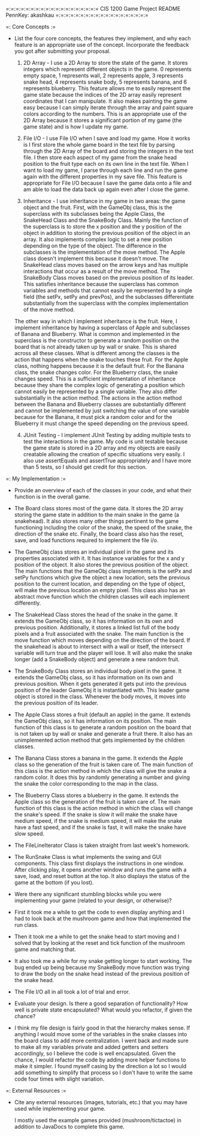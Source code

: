 =:=:=:=:=:=:=:=:=:=:=:=:=:=:=:=:=:=:=
CIS 1200 Game Project README
PennKey: akashkau
=:=:=:=:=:=:=:=:=:=:=:=:=:=:=:=:=:=:=

=: Core Concepts :=

- List the four core concepts, the features they implement, and why each feature
  is an appropriate use of the concept. Incorporate the feedback you got after
  submitting your proposal.

  1. 2D Array - I use a 2D Array to store the state of the game. It stores integers
  which represent different objects in the game. 0 represents empty space, 1 represents
  wall, 2 represents apple, 3 represents snake head, 4 represents snake body, 5 represents
  banana, and 6 represents blueberry. This feature allows me to easily represent the game
  state because the indices of the 2D array easily represent coordinates that I can
  manipulate. It also makes painting the game easy because I can simply iterate through the
  array and paint square colors according to the numbers. This is an appropriate use of the
  2D Array because it stores a significant portion of my game (the game state) and is how
  I update my game.

  2. File I/O - I use File I/O when I save and load my game. How it works is I first store
  the whole game board in the text file by parsing through the 2D Array of the board and
  storing the integers in the text file. I then store each aspect of my game from the
  snake head position to the fruit type each on its own line in the text file. When I want
  to load my game, I parse through each line and run the game again with the different
  properties in my save file. This feature is appropriate for File I/O because I save the
  game data onto a file and am able to load the data back up again even after I close the
  game.

  3. Inheritance - I use inheritance in my game in two areas: the game object and the fruit.
  First, with the GameObj class, this is the superclass with its subclasses being the Apple
  Class, the SnakeHead Class and the SnakeBody Class. Mainly the function of the superclass
  is to store the x position and the y position of the object in addition to storing the
  previous position of the object in an array. It also implements complex logic to set a new
  position depending on the type of the object. The difference in the subclasses is the
  implementation of the move method. The Apple class doesn't implement this because it doesn't
  move. The SnakeHead class moves based on the arrow keys and has multiple interactions
  that occur as a result of the move method. The SnakeBody Class moves based on the previous
  position of its leader. This satisfies inheritance because the superclass has common variables
  and methods that cannot easily be represented by a single field (the setPx, setPy and prevPos),
  and the subclasses differentiate substantially from the superclass with the complex
  implementation of the move method.

  The other way in which I implement inheritance is the fruit. Here, I implement inheritance
  by having a superclass of Apple and subclasses of Banana and Blueberry. What is common and
  implemented in the superclass is the constructor to generate a random position on the board
  that is not already taken up by wall or snake. This is shared across all these classes.
  What is different among the classes is the action that happens when the snake touches these
  fruit. For the Apple class, nothing happens because it is the default fruit. For the
  Banana class, the snake changes color. For the Blueberry class, the snake changes speed. This
  is a sufficient implementation of inheritance because they share the complex logic of
  generating a position which cannot easily be represented by a single variable. They also
  differ substantially in the action method. The actions in the action method between the Banana
  and Blueberry classes are substantially different and cannot be implemented by just switching
  the value of one variable because for the Banana, it must pick a random color and for the
  Blueberry it must change the speed depending on the previous speed.

  4. JUnit Testing - I implement JUnit Testing by adding multiple tests to test the interactions
  in the game. My code is unit testable because the game state is stored in a 2D array and my
  objects are easily creatable allowing the creation of specific situations very easily. I also
  use assertEquals and assertTrue appropriately and I have more than 5 tests, so I should get
  credit for this section.

=: My Implementation :=

- Provide an overview of each of the classes in your code, and what their
  function is in the overall game.

 - The Board class stores most of the game data. It stores the 2D array storing
   the game state in addition to the main snake in the game (a snakehead). It
   also stores many other things pertinent to the game functioning including
   the color of the snake, the speed of the snake, the direction of the snake
   etc. Finally, the board class also has the reset, save, and load functions
   required to implement the file i/o.

 - The GameObj class stores an individual pixel in the game and its properties
   associated with it. It has instance variables for the x and y position of the
   object. It also stores the previous position of the object. The main functions
   that the GameObj class implements is the setPx and setPy functions which give
   the object a new location, sets the previous position to the current location,
   and depending on the type of object, will make the previous location an empty
   pixel. This class also has an abstract move function which the children classes
   will each implement differently.

 - The SnakeHead Class stores the head of the snake in the game. It extends the
   GameObj class, so it has information on its own and previous position.
   Additionally, it stores a linked list full of the body pixels and a fruit
   associated with the snake. The main function is the move function which moves
   depending on the direction of the board. If the snakehead is about to intersect
   with a wall or itself, the intersect variable will turn true and the player will
   lose. It will also make the snake longer (add a SnakeBody object) and generate
   a new random fruit.

 - The SnakeBody Class stores an individual body pixel in the game. It extends the
   GameObj class, so it has information on its own and previous position. When it
   gets generated it gets put into the previous position of the leader GameObj it
   is instantiated with. This leader game object is stored in the class. Whenever
   the body moves, it moves into the previous position of its leader.

 - The Apple Class stores a fruit (default an apple) in the game. It extends the
   GameObj class, so it has information on its position. The main function of this
   class is to generate a random position on the board that is not taken up by wall
   or snake and generate a fruit there. It also has an unimplemented action method
   that gets implemented by the children classes.

 - The Banana Class stores a banana in the game. It extends the Apple class so the
   generation of the fruit is taken care of. The main function of this class is
   the action method in which the class will give the snake a random color. It
   does this by randomly generating a number and giving the snake the color
   corresponding to the map in the class.

 - The Blueberry Class stores a blueberry in the game. It extends the Apple class so
   the generation of the fruit is taken care of. The main function of this class is
   the action method in which the class will change the snake's speed. If the snake is
   slow it will make the snake have medium speed, if the snake is medium speed, it will
   make the snake have a fast speed, and if the snake is fast, it will make the snake
   have slow speed.

 - The FileLineIterator Class is taken straight from last week's homework.

 - The RunSnake Class is what implements the swing and GUI components. This class first
   displays the instructions in one window. After clicking play, it opens another
   window and runs the game with a save, load, and reset button at the top. It also
   displays the status of the game at the bottom (if you lost).

- Were there any significant stumbling blocks while you were implementing your
  game (related to your design, or otherwise)?

 - First it took me a while to get the code to even display anything and I had to look
   back at the mushroom game and how that implemented the run class.
 - Then it took me a while to get the snake head to start moving and I solved that by
   looking at the reset and tick function of the mushroom game and matching that.
 - It also took me a while for my snake getting longer to start working. The bug ended up
   being because my SnakeBody move function was trying to draw the body on the snake head
   instead of the previous position of the snake head.
 - The File I/O all in all took a lot of trial and error.

- Evaluate your design. Is there a good separation of functionality? How well is
  private state encapsulated? What would you refactor, if given the chance?

 - I think my file design is fairly good in that the hierarchy makes sense. If anything
   I would move some of the variables in the snake classes into the board class to add more
   centralization. I went back and made sure to make all my variables private and added
   getters and setters accordingly, so I believe the code is well encapsulated. Given the
   chance, I would refactor the code by adding more helper functions to make it simpler.
   I found myself casing by the direction a lot so I would add something to simplify that
   process so I don't have to write the same code four times with slight variation.


=: External Resources :=

- Cite any external resources (images, tutorials, etc.) that you may have used 
  while implementing your game.

    I mostly used the example games provided (mushroom/tictactoe) in addition to
    JavaDocs to complete this game.
